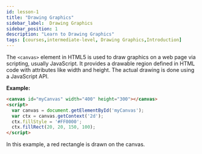 ```yaml
---
id: lesson-1
title: "Drawing Graphics"
sidebar_label:  Drawing Graphics
sidebar_position: 1
description: "Learn to Drawing Graphics"
tags: [courses,intermediate-level, Drawing Graphics,Introduction]
---   
```


The `<canvas>` element in HTML5 is used to draw graphics on a web page via scripting, usually JavaScript. It provides a drawable region defined in HTML code with attributes like width and height. The actual drawing is done using a JavaScript API.

**Example:**
```html
<canvas id="myCanvas" width="400" height="300"></canvas>
<script>
  var canvas = document.getElementById('myCanvas');
  var ctx = canvas.getContext('2d');
  ctx.fillStyle = '#FF0000';
  ctx.fillRect(20, 20, 150, 100);
</script>
```

In this example, a red rectangle is drawn on the canvas.

